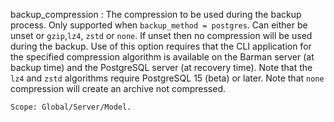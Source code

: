 backup_compression
:   The compression to be used during the backup process. Only supported when
    `backup_method = postgres`. Can either be unset or `gzip`,`lz4`, `zstd` or
    `none`. If unset then no compression will be used during the backup. Use of
    this option requires that the CLI application for the specified compression
    algorithm is available on the Barman server (at backup time) and the
    PostgreSQL server (at recovery time). Note that the `lz4` and `zstd`
    algorithms require PostgreSQL 15 (beta) or later. Note that `none`
    compression will create an archive not compressed.

    Scope: Global/Server/Model.
